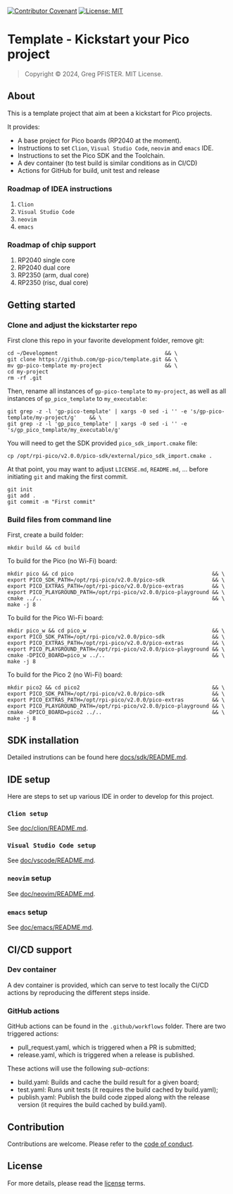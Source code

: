 [![Contributor Covenant](https://img.shields.io/badge/Contributor%20Covenant-2.1-4baaaa.svg)](CODE_OF_CONDUCT.md)
[![License: MIT](https://img.shields.io/badge/License-MIT-yellow.svg)](LICENSE.md)

# Template - Kickstart your Pico project

> Copyright © 2024, Greg PFISTER. MIT License.

## About

This is a template project that aim at been a kickstart for Pico projects.

It provides:

- A base project for Pico boards (RP2040 at the moment).
- Instructions to set `Clion`, `Visual Studio Code`, `neovim` and `emacs` IDE.
- Instructions to set the Pico SDK and the Toolchain.
- A dev container (to test build is similar conditions as in CI/CD)
- Actions for GitHub for build, unit test and release

### Roadmap of IDEA instructions

1. `Clion`
2. `Visual Studio Code`
3. `neovim`
4. `emacs`

### Roadmap of chip support

1. RP2040 single core
2. RP2040 dual core
3. RP2350 (arm, dual core)
4. RP2350 (risc, dual core)

## Getting started

### Clone and adjust the kickstarter repo

First clone this repo in your favorite development folder, remove git:

```shell
cd ~/Development                                  && \  
git clone https://github.com/gp-pico/template.git && \  
mv gp-pico-template my-project                    && \  
cd my-project                                     
rm -rf .git
```

Then, rename all instances of `gp-pico-template` to `my-project`, as well as all
instances of `gp_pico_template` to `my_executable`:

```shell
git grep -z -l 'gp-pico-template' | xargs -0 sed -i '' -e 's/gp-pico-template/my-project/g'    && \  
git grep -z -l 'gp_pico_template' | xargs -0 sed -i '' -e 's/gp_pico_template/my_executable/g'
```

You will need to get the SDK provided `pico_sdk_import.cmake` file:

```shell
cp /opt/rpi-pico/v2.0.0/pico-sdk/external/pico_sdk_import.cmake .
```

At that point, you may want to adjust `LICENSE.md`, `README.md`, ... before
initiating `git` and making the first commit.

```shell
git init
git add .
git commit -m "First commit"
```

### Build files from command line

First, create a build folder:

```shell
mkdir build && cd build
```

To build for the Pico (no Wi-Fi) board:

```shell
mkdir pico && cd pico                                            && \
export PICO_SDK_PATH=/opt/rpi-pico/v2.0.0/pico-sdk               && \
export PICO_EXTRAS_PATH=/opt/rpi-pico/v2.0.0/pico-extras         && \
export PICO_PLAYGROUND_PATH=/opt/rpi-pico/v2.0.0/pico-playground && \
cmake ../..                                                      && \
make -j 8
```

To build for the Pico Wi-Fi board:

```shell
mkdir pico_w && cd pico_w                                        && \
export PICO_SDK_PATH=/opt/rpi-pico/v2.0.0/pico-sdk               && \
export PICO_EXTRAS_PATH=/opt/rpi-pico/v2.0.0/pico-extras         && \
export PICO_PLAYGROUND_PATH=/opt/rpi-pico/v2.0.0/pico-playground && \
cmake -DPICO_BOARD=pico_w ../..                                  && \
make -j 8
```

To build for the Pico 2 (no Wi-Fi) board:

```shell
mkdir pico2 && cd pico2                                          && \
export PICO_SDK_PATH=/opt/rpi-pico/v2.0.0/pico-sdk               && \
export PICO_EXTRAS_PATH=/opt/rpi-pico/v2.0.0/pico-extras         && \
export PICO_PLAYGROUND_PATH=/opt/rpi-pico/v2.0.0/pico-playground && \
cmake -DPICO_BOARD=pico2 ../..                                   && \
make -j 8
```

## SDK installation

Detailed instrutions can be found here [docs/sdk/README.md](docs/sdk/README.md).

## IDE setup

Here are steps to set up various IDE in order to develop for this project.

### `Clion setup`

See [doc/clion/README.md](docs/clion/README.md).

### `Visual Studio Code setup`

See [doc/vscode/README.md](docs/vscode/README.md).

### `neovim` setup

See [doc/neovim/README.md](docs/neovim/README.md).

### `emacs` setup

See [doc/emacs/README.md](docs/emacs/README.md).

## CI/CD support

### Dev container

A dev container is provided, which can serve to test locally the CI/CD actions
by reproducing the different steps inside.

### GitHub actions

GitHub actions can be found in the `.github/workflows` folder. There are two
triggered actions:

- pull_request.yaml, which is triggered when a PR is submitted;
- release.yaml, which is triggered when a release is published.

These actions will use the following _sub-actions_:

- build.yaml: Builds and cache the build result for a given board;
- test.yaml: Runs unit tests (it requires the build cached by build.yaml);
- publish.yaml: Publish the build code zipped along with the release version
  (it requires the build cached by build.yaml).

## Contribution

Contributions are welcome. Please refer to the [code of conduct](./CODE_OF_CONDUCT.md).

## License

For more details, please read the [license](./LICENSE.md) terms.
